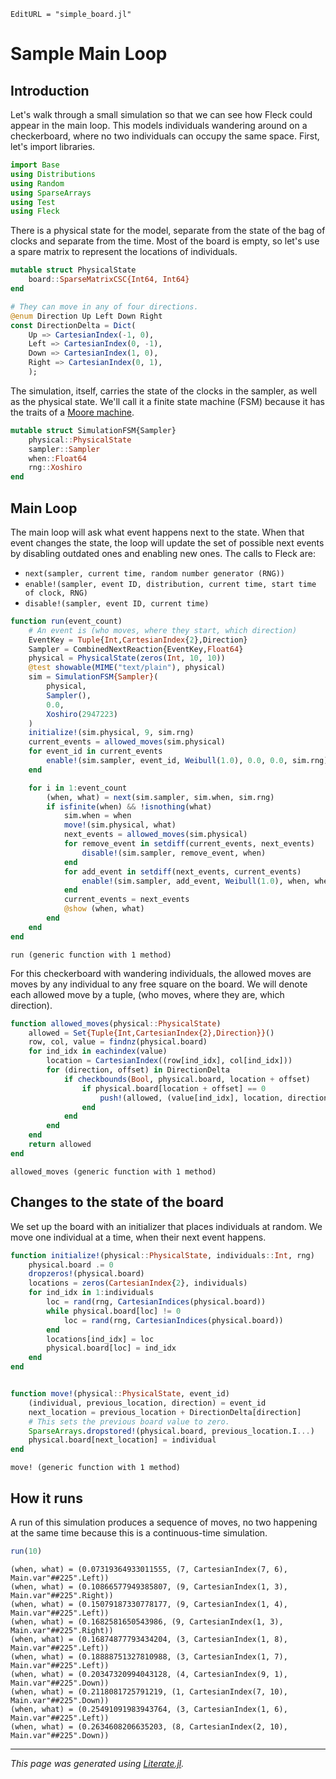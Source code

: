 ```@meta
EditURL = "simple_board.jl"
```

# Sample Main Loop

## Introduction
Let's walk through a small simulation so that we can see how Fleck
could appear in the main loop.
This models individuals wandering around on a checkerboard, where no
two individuals can occupy the same space. First, let's import libraries.

````julia
import Base
using Distributions
using Random
using SparseArrays
using Test
using Fleck
````

There is a physical state for the model, separate from the state of
the bag of clocks and separate from the time. Most of the board is empty,
so let's use a spare matrix to represent the locations of individuals.

````julia
mutable struct PhysicalState
    board::SparseMatrixCSC{Int64, Int64}
end

# They can move in any of four directions.
@enum Direction Up Left Down Right
const DirectionDelta = Dict(
    Up => CartesianIndex(-1, 0),
    Left => CartesianIndex(0, -1),
    Down => CartesianIndex(1, 0),
    Right => CartesianIndex(0, 1),
    );
````

The simulation, itself, carries the state of the clocks in the sampler, as
well as the physical state. We'll call it a finite state machine (FSM)
because it has the traits of a
[Moore machine](https://en.wikipedia.org/wiki/Moore_machine).

````julia
mutable struct SimulationFSM{Sampler}
    physical::PhysicalState
    sampler::Sampler
    when::Float64
    rng::Xoshiro
end
````

## Main Loop
The main loop will ask what event happens next to the state. When that
event changes the state, the loop will update the set of possible next
events by disabling outdated ones and enabling new ones. The calls to
Fleck are:

* `next(sampler, current time, random number generator (RNG))`
* `enable!(sampler, event ID, distribution, current time, start time of clock, RNG)`
* `disable!(sampler, event ID, current time)`

````julia
function run(event_count)
    # An event is (who moves, where they start, which direction)
    EventKey = Tuple{Int,CartesianIndex{2},Direction}
    Sampler = CombinedNextReaction{EventKey,Float64}
    physical = PhysicalState(zeros(Int, 10, 10))
    @test showable(MIME("text/plain"), physical)
    sim = SimulationFSM{Sampler}(
        physical,
        Sampler(),
        0.0,
        Xoshiro(2947223)
    )
    initialize!(sim.physical, 9, sim.rng)
    current_events = allowed_moves(sim.physical)
    for event_id in current_events
        enable!(sim.sampler, event_id, Weibull(1.0), 0.0, 0.0, sim.rng)
    end

    for i in 1:event_count
        (when, what) = next(sim.sampler, sim.when, sim.rng)
        if isfinite(when) && !isnothing(what)
            sim.when = when
            move!(sim.physical, what)
            next_events = allowed_moves(sim.physical)
            for remove_event in setdiff(current_events, next_events)
                disable!(sim.sampler, remove_event, when)
            end
            for add_event in setdiff(next_events, current_events)
                enable!(sim.sampler, add_event, Weibull(1.0), when, when, sim.rng)
            end
            current_events = next_events
            @show (when, what)
        end
    end
end
````

````
run (generic function with 1 method)
````

For this checkerboard with wandering individuals, the allowed moves are
moves by any individual to any free square on the board. We will denote
each allowed move by a tuple, (who moves, where they are, which direction).

````julia
function allowed_moves(physical::PhysicalState)
    allowed = Set{Tuple{Int,CartesianIndex{2},Direction}}()
    row, col, value = findnz(physical.board)
    for ind_idx in eachindex(value)
        location = CartesianIndex((row[ind_idx], col[ind_idx]))
        for (direction, offset) in DirectionDelta
            if checkbounds(Bool, physical.board, location + offset)
                if physical.board[location + offset] == 0
                    push!(allowed, (value[ind_idx], location, direction))
                end
            end
        end
    end
    return allowed
end
````

````
allowed_moves (generic function with 1 method)
````

## Changes to the state of the board
We set up the board with an initializer that places individuals at random.
We move one individual at a time, when their next event happens.

````julia
function initialize!(physical::PhysicalState, individuals::Int, rng)
    physical.board .= 0
    dropzeros!(physical.board)
    locations = zeros(CartesianIndex{2}, individuals)
    for ind_idx in 1:individuals
        loc = rand(rng, CartesianIndices(physical.board))
        while physical.board[loc] != 0
            loc = rand(rng, CartesianIndices(physical.board))
        end
        locations[ind_idx] = loc
        physical.board[loc] = ind_idx
    end
end


function move!(physical::PhysicalState, event_id)
    (individual, previous_location, direction) = event_id
    next_location = previous_location + DirectionDelta[direction]
    # This sets the previous board value to zero.
    SparseArrays.dropstored!(physical.board, previous_location.I...)
    physical.board[next_location] = individual
end
````

````
move! (generic function with 1 method)
````

## How it runs
A run of this simulation produces a sequence of moves, no two happening
at the same time because this is a continuous-time simulation.

````julia
run(10)
````

````
(when, what) = (0.07319364933011555, (7, CartesianIndex(7, 6), Main.var"##225".Left))
(when, what) = (0.10866577949385807, (9, CartesianIndex(1, 3), Main.var"##225".Right))
(when, what) = (0.15079187330778177, (9, CartesianIndex(1, 4), Main.var"##225".Left))
(when, what) = (0.1682581650543986, (9, CartesianIndex(1, 3), Main.var"##225".Right))
(when, what) = (0.16874877793434204, (3, CartesianIndex(1, 8), Main.var"##225".Left))
(when, what) = (0.18888751327810988, (3, CartesianIndex(1, 7), Main.var"##225".Left))
(when, what) = (0.20347320994043128, (4, CartesianIndex(9, 1), Main.var"##225".Down))
(when, what) = (0.2118081725791219, (1, CartesianIndex(7, 10), Main.var"##225".Down))
(when, what) = (0.25491091983943764, (3, CartesianIndex(1, 6), Main.var"##225".Left))
(when, what) = (0.2634608206635203, (8, CartesianIndex(2, 10), Main.var"##225".Down))

````

---

*This page was generated using [Literate.jl](https://github.com/fredrikekre/Literate.jl).*

